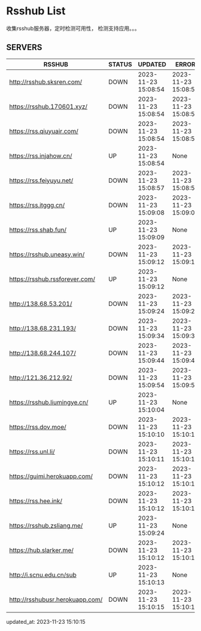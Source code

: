 # Rsshub List

收集rsshub服务器，定时检测可用性， 检测支持应用。。。


## SERVERS

|  RSSHUB   | STATUS  | UPDATED  | ERROR  | TWITTER |  
|  ----  | ----  | ----  | ----  | ---- |  
| http://rsshub.sksren.com/ | DOWN | 2023-11-23 15:08:54 | 2023-11-23 15:08:54 |  
| https://rsshub.170601.xyz/ | DOWN | 2023-11-23 15:08:54 | 2023-11-23 15:08:54 |  
| https://rss.qiuyuair.com/ | DOWN | 2023-11-23 15:08:54 | 2023-11-23 15:08:54 |  
| https://rss.injahow.cn/ | UP | 2023-11-23 15:08:54 | None ||  
| https://rss.feiyuyu.net/ | DOWN | 2023-11-23 15:08:57 | 2023-11-23 15:08:57 |  
| https://rss.itggg.cn/ | DOWN | 2023-11-23 15:09:08 | 2023-11-23 15:09:08 |  
| https://rss.shab.fun/ | UP | 2023-11-23 15:09:09 | None ||  
| https://rsshub.uneasy.win/ | DOWN | 2023-11-23 15:09:12 | 2023-11-23 15:09:12 |  
| https://rsshub.rssforever.com/ | UP | 2023-11-23 15:09:12 | None ||  
| http://138.68.53.201/ | DOWN | 2023-11-23 15:09:24 | 2023-11-23 15:09:24 |  
| http://138.68.231.193/ | DOWN | 2023-11-23 15:09:34 | 2023-11-23 15:09:34 |  
| http://138.68.244.107/ | DOWN | 2023-11-23 15:09:44 | 2023-11-23 15:09:44 |  
| http://121.36.212.92/ | DOWN | 2023-11-23 15:09:54 | 2023-11-23 15:09:54 |  
| https://rsshub.liumingye.cn/ | UP | 2023-11-23 15:10:04 | None ||  
| https://rss.dov.moe/ | DOWN | 2023-11-23 15:10:10 | 2023-11-23 15:10:10 |  
| https://rss.unl.li/ | DOWN | 2023-11-23 15:10:11 | 2023-11-23 15:10:11 |  
| https://guimi.herokuapp.com/ | DOWN | 2023-11-23 15:10:12 | 2023-11-23 15:10:12 |  
| https://rss.hee.ink/ | DOWN | 2023-11-23 15:10:12 | 2023-11-23 15:10:12 |  
| https://rsshub.zsliang.me/ | UP | 2023-11-23 15:09:24 | None |OK|  
| https://hub.slarker.me/ | DOWN | 2023-11-23 15:10:12 | 2023-11-23 15:10:12 |  
| http://i.scnu.edu.cn/sub | UP | 2023-11-23 15:10:13 | None ||  
| http://rsshubusr.herokuapp.com/ | DOWN | 2023-11-23 15:10:15 | 2023-11-23 15:10:15 |  
  

updated_at: 2023-11-23 15:10:15  
